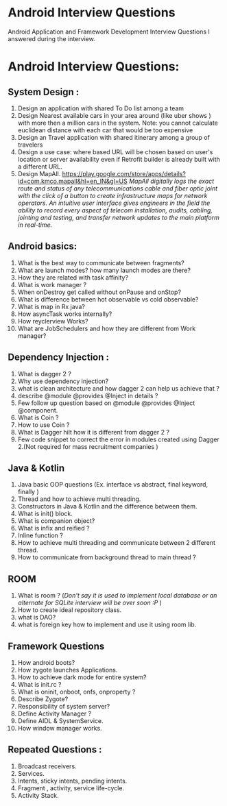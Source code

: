 # Android Interview Questions
Android Application and Framework Development Interview Questions I answered during the interview.

# Android Interview Questions:

## System Design :
1. Design an application with shared To Do list  among a team 
2. Design Nearest available cars in your area around (like uber shows ) with more then a million cars in the system.
Note: you cannot calculate euclidean distance with each car that would be too expensive 
3. Design an Travel application with shared itinerary among a group of travelers
4. Design a use case: where based URL will be chosen  based on user's location or server availability even if Retrofit builder is already built  with a different URL.
5. Design MapAll. 
https://play.google.com/store/apps/details?id=com.kmco.mapall&hl=en_IN&gl=US
*MapAll digitally logs the exact route and status of any telecommunications cable and fiber optic joint with the click of a button to create infrastructure maps for network operators. An intuitive user interface gives engineers in the field the ability to record every aspect of telecom installation, audits, cabling, jointing and testing, and transfer network updates to the main platform in real-time.*



## Android basics:

1. What is the best way to communicate between fragments?
2. What are launch modes? how many launch modes are there?  
3. How they are related with task affinity?
4. What is work manager ? 
5. When onDestroy get called without onPause and onStop?
6. What is difference between hot observable vs cold observable?
7. What is map in Rx java?
8. How asyncTask works  internally?
9. How reyclerview Works?
10. What are JobSchedulers and how they are different from Work manager?

## Dependency Injection :

   1. What is dagger 2 ?
   2. Why use dependency injection?
   3. what is clean architecture and how dagger 2 can help us achieve that ?
   4. describe @module @provides @Inject in details ?
   5. Few follow up question based on @module @provides @Inject @component.
   6. What  is Coin ?
   7. How to use Coin ?
   8. What is Dagger hilt how it is different from dagger 2 ?
   9.  Few code snippet to correct the error in modules created using Dagger 2.(Not required for mass recruitment companies )

## Java & Kotlin
1. Java basic OOP questions (Ex. interface vs abstract, final keyword, finally )
2. Thread and how to achieve multi threading.
3. Constructors in Java & Kotlin and the difference between them.
4. What is init() block.
5. What is companion object? 
6. What is infix and reified ?
7. Inline function ?
8. How to achieve multi threading and communicate between 2 different thread.
9. How to communicate from background thread to main thread ?

## ROOM
1. What is room ? (*Don't say it is used to implement local database or an alternate for SQLite interview will be over soon :P* )
2. How to create ideal repository class.
3. what is DAO?
4. what is foreign key how to implement and use it using  room lib.


## Framework Questions
1. How android boots?
2. How zygote launches  Applications.
3. How to achieve dark mode for entire system?
4. What is init.rc ?
5. What is oninit, onboot, onfs, onproperty ?
6. Describe Zygote?
7. Responsibility of system server?
8. Define Activity Manager  ?
9. Define AIDL & SystemService.
10. How window manager works. 



## Repeated Questions :

1. Broadcast receivers.  
2. Services. 
3. Intents, sticky intents, pending intents.
4. Fragment , activity, service life-cycle.  
5. Activity Stack.


 

 


